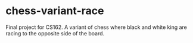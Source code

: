 # chess-variant-race
Final project for CS162. A variant of chess where black and white king are racing to the opposite side of the board.
